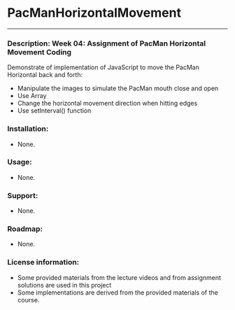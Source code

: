 # PacManHorizontalMovement
___
### **Description**: Week 04: Assignment of PacMan Horizontal Movement Coding
<p>Demonstrate of implementation of JavaScript to move the PacMan Horizontal back and forth:<p>
<ul>
  <li>Manipulate the images to simulate the PacMan mouth close and open</li>
  <li>Use Array</li>
  <li>Change the horizontal movement direction when hitting edges</li>
  <li>Use setInterval() function</li>
</ul>

### **Installation**:
<ul><li>None.</li></ul>

### **Usage**:
<ul><li>None.</li></ul>

### **Support**:
<ul><li>None.</li></ul>

### **Roadmap**:
<ul><li>None.</li></ul>

### **License information**:
<ul>
  <li>Some provided materials from the lecture videos and from assignment solutions are used in this project</li>
  <li>Some implementations are derived from the provided materials of the course.</li>
</ul>
